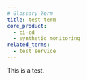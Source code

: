 ```yaml
---
# Glossary Term
title: test term
core_product:
  - ci-cd
  - synthetic monitoring
related_terms:
  - test service
---
```


This is a test.